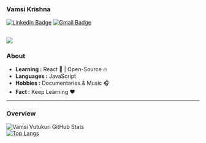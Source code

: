 ### Vamsi Krishna  
[![Linkedin Badge](https://img.shields.io/badge/-Vamsi_Krishna-blue?style=flat-square&logo=Linkedin&logoColor=white&link=https://www.linkedin.com/in/vamsi-vutukuri-029221147/)](https://www.linkedin.com/in/vamsi-vutukuri-029221147/) [![Gmail Badge](https://img.shields.io/badge/-Mailme-c14438?style=flat-square&logo=Gmail&logoColor=white&link=mailto:gzzsa1k4u@relay.firefox.com)](mailto:gzzsa1k4u@relay.firefox.com.com)

![](https://visitor-badge.glitch.me/badge?page_id=vvvk-gh)
---------------------------------------------------------------------------------------------------------------------------------------------------------------------------------
### About

-  **Learning :** React :sparkler: | Open-Source :fire:	
-  **Languages :** JavaScript
-  **Hobbies :** Documentaries & Music :headphones:
-  **Fact :** Keep Learning :heart: 
---------------------------------------------------------------------------------------------------------------------------------------------------------------------------------
 ### Overview  
![Vamsi Vutukuri GitHub Stats](https://github-readme-stats.vercel.app/api?username=vvvk-gh&show_icons=true&count_private=true&hide=stars)
<br>
[![Top Langs](https://github-readme-stats.vercel.app/api/top-langs/?username=vvvk-gh&layout=compact)](https://github.com/vvvk-gh/github-readme-stats)
